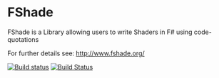 # FShade
FShade is a Library allowing users to write Shaders in F# using code-quotations
 
For further details see:
http://www.fshade.org/

[![Build status](https://ci.appveyor.com/api/projects/status/h24wxqq5leamoevr/branch/master?svg=true)](https://ci.appveyor.com/project/krauthaufen/fshade/branch/master) [![Build Status](https://travis-ci.org/krauthaufen/FShade.svg?branch=master)](https://travis-ci.org/krauthaufen/FShade)
